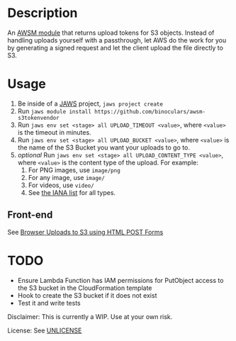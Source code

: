 # Description
An [AWSM module](/awsm-org/awsm) that returns upload tokens for S3 objects. Instead of handling uploads yourself with a passthrough, let AWS do the work for you by generating a signed request and let the client upload the file directly to S3.

# Usage
1. Be inside of a [JAWS](/jaws-framework/jaws) project, `jaws project create`
1. Run `jaws module install https://github.com/binoculars/awsm-s3tokenvendor`
1. Run `jaws env set <stage> all UPLOAD_TIMEOUT <value>`, where `<value>` is the timeout in minutes.
1. Run `jaws env set <stage> all UPLOAD_BUCKET <value>`, where `<value>` is the name of the S3 Bucket you want your uploads to go to.
1. *optional* Run `jaws env set <stage> all UPLOAD_CONTENT_TYPE <value>`, where `<value>` is the content type of the upload. For example:
	1. For PNG images, use `image/png`
	1. For any image, use `image/`
	1. For videos, use `video/`
	1. See [the IANA list](http://www.iana.org/assignments/media-types/media-types.xhtml) for all types.

## Front-end
See [Browser Uploads to S3 using HTML POST Forms](https://aws.amazon.com/items/1434)

# TODO
- Ensure Lambda Function has IAM permissions for PutObject access to the S3 bucket in the CloudFormation template
- Hook to create the S3 bucket if it does not exist
- Test it and write tests

Disclaimer: This is currently a WIP. Use at your own risk.

License: See [UNLICENSE](UNLICENSE)